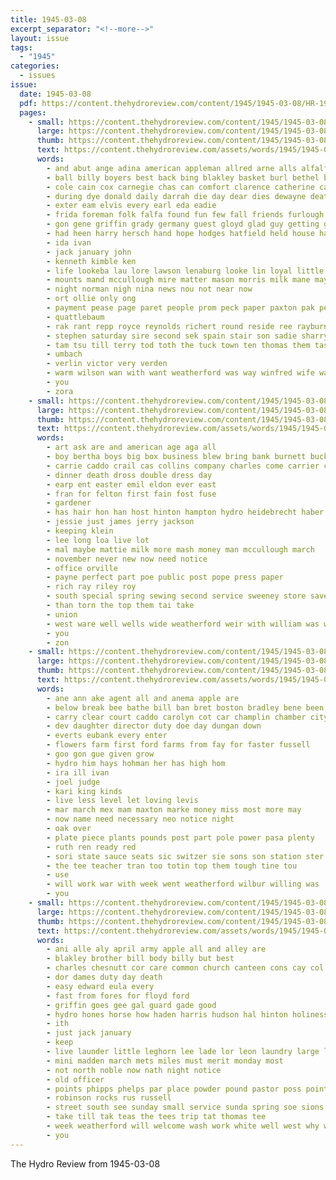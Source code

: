 ```yaml
---
title: 1945-03-08
excerpt_separator: "<!--more-->"
layout: issue
tags:
  - "1945"
categories:
  - issues
issue:
  date: 1945-03-08
  pdf: https://content.thehydroreview.com/content/1945/1945-03-08/HR-1945-03-08.pdf
  pages:
    - small: https://content.thehydroreview.com/content/1945/1945-03-08/small/HR-1945-03-08-01.jpg
      large: https://content.thehydroreview.com/content/1945/1945-03-08/large/HR-1945-03-08-01.jpg
      thumb: https://content.thehydroreview.com/content/1945/1945-03-08/thumbnails/HR-1945-03-08-01.jpg
      text: https://content.thehydroreview.com/assets/words/1945/1945-03-08/HR-1945-03-08-01.txt
      words:
        - and abut ange adina american appleman allred arne alls alfalfa aper all are ale aus
        - ball billy boyers best back bing blakley basket burl bethel boys baker bast barnard burns ben been burrow buck brow binger brought bryan
        - cole cain cox carnegie chas can comfort clarence catherine cay cecil church cobb crosswhite clyde cream cousin class carrier cardwell cross come city
        - during dye donald daily darrah die day dear dies dewayne death ditmore daughter
        - exter eam elvis every earl eda eadie
        - frida foreman folk falfa found fun few fall friends furlough friend fam fossett flem from for fay former fund fred
        - gon gene griffin grady germany guest gloyd glad guy getting given george gilbert
        - had heen harry hersch hand hope hodges hatfield held house hamilton hee hinton houts harvey herbert hydro him her hart henry heck huband how hina hubbard horace high hare hae has hidden home
        - ida ivan
        - jack january john
        - kenneth kimble ken
        - life lookeba lau lore lawson lenaburg looke lin loyal little live laven latter lingle long lock lanier ley legion left
        - mounts mand mccullough mire matter mason morris milk mane may meck most mond mal men march marshall medal more mir miller
        - night norman nigh nina news nou not near now
        - ort ollie only ong
        - payment pease page paret people prom peck paper paxton pak peer peo pastor pec par peg place pos
        - quattlebaum
        - rak rant repp royce reynolds richert round reside ree rayburn ren ralph roy rom red rien
        - stephen saturday sire second sek spain stair son sadie sharry scholl sents sie seals smith shane she salen stout spear sunday sil saw service seat say sell
        - tam tsu till terry tod toth the tuck town ten thomas them tas tell tie than
        - umbach
        - verlin victor very verden
        - warm wilson wan with want weatherford was way winfred wife war walter week weathers watson well whit wave will
        - you
        - zora
    - small: https://content.thehydroreview.com/content/1945/1945-03-08/small/HR-1945-03-08-02.jpg
      large: https://content.thehydroreview.com/content/1945/1945-03-08/large/HR-1945-03-08-02.jpg
      thumb: https://content.thehydroreview.com/content/1945/1945-03-08/thumbnails/HR-1945-03-08-02.jpg
      text: https://content.thehydroreview.com/assets/words/1945/1945-03-08/HR-1945-03-08-02.txt
      words:
        - art ask are and american age aga all
        - boy bertha boys big box business blew bring bank burnett buck born
        - carrie caddo crail cas collins company charles come carrier county chisum cashier can chick
        - dinner death dross double dress day
        - earp ent easter emil eldon ever east
        - fran for felton first fain fost fuse
        - gardener
        - has hair hon han host hinton hampton hydro heidebrecht haber home hardware hansen hour husband had her
        - jessie just james jerry jackson
        - keeping klein
        - lee long loa live lot
        - mal maybe mattie milk more mash money man mccullough march
        - november never new now need notice
        - office orville
        - payne perfect part poe public post pope press paper
        - rich ray riley roy
        - south special spring sewing second service sweeney store save smith saturday she seed
        - than torn the top them tai take
        - union
        - west ware well wells wide weatherford weir with william was will wat way
        - you
        - zon
    - small: https://content.thehydroreview.com/content/1945/1945-03-08/small/HR-1945-03-08-03.jpg
      large: https://content.thehydroreview.com/content/1945/1945-03-08/large/HR-1945-03-08-03.jpg
      thumb: https://content.thehydroreview.com/content/1945/1945-03-08/thumbnails/HR-1945-03-08-03.jpg
      text: https://content.thehydroreview.com/assets/words/1945/1945-03-08/HR-1945-03-08-03.txt
      words:
        - ane ann ake agent all and anema apple are
        - below break bee bathe bill ban bret boston bradley bene been business born
        - carry clear court caddo carolyn cot car champlin chamber city came county cena coop can come class cash cost
        - dev daughter director duty doe day dungan down
        - everts eubank every enter
        - flowers farm first ford farms from fay for faster fussell
        - goo gon gue given grow
        - hydro him hays hohman her has high hom
        - ira ill ivan
        - joel judge
        - kari king kinds
        - live less level let loving levis
        - mar march mex mam maxton marke money miss most more may
        - now name need necessary neo notice night
        - oak over
        - plate piece plants pounds post part pole power pasa plenty
        - ruth ren ready red
        - sori state sauce seats sic switzer sie sons son station ster said share stout sunday stafford supper stats
        - the tee teacher tran too totin top them tough tine tou
        - use
        - will work war with week went weatherford wilbur willing was
        - you
    - small: https://content.thehydroreview.com/content/1945/1945-03-08/small/HR-1945-03-08-04.jpg
      large: https://content.thehydroreview.com/content/1945/1945-03-08/large/HR-1945-03-08-04.jpg
      thumb: https://content.thehydroreview.com/content/1945/1945-03-08/thumbnails/HR-1945-03-08-04.jpg
      text: https://content.thehydroreview.com/assets/words/1945/1945-03-08/HR-1945-03-08-04.txt
      words:
        - ani alle aly april army apple all and alley are
        - blakley brother bill body billy but best
        - charles chesnutt cor care common church canteen cons cay col custer city cant cody con call cowboy chek check carlisle can caddo carp county car
        - dor dames duty day death
        - easy edward eula every
        - fast from fores for floyd ford
        - griffin goes gee gal guard gade good
        - hydro hones horse how haden harris hudson hal hinton holiness held has henke
        - ith
        - just jack january
        - keep
        - live launder little leghorn lee lade lor leon laundry large last
        - mini madden march mets miles must merit monday most
        - not north noble now nath night notice
        - old officer
        - points phipps phelps par place powder pound pastor poss point perfect pork
        - robinson rocks rus russell
        - street south see sunday small service sunda spring soe sions save state stock son sales starrett
        - take till tak teas the tees trip tat thomas tee
        - week weatherford will welcome wash work white well west why weathers way weeks winkle wil with was
        - you
---
```


The Hydro Review from 1945-03-08

<!--more-->

